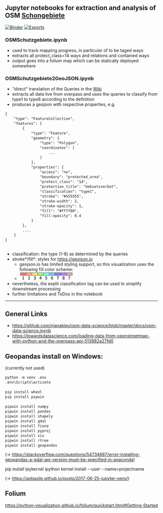 ## Jupyter notebooks for extraction and analysis of OSM [Schongebiete](https://wiki.openstreetmap.org/wiki/DE:Betretungsverbote_für_Gebiete_im_Winter)

[![Binder](https://mybinder.org/badge_logo.svg)](https://mybinder.org/v2/gh/arminus/osm-schutzgebiete/HEAD)
[![Exports](https://img.shields.io/badge/Exports-OSM%20Export%20Files-brightgreen)](https://www.xctrails.org/osm/)
### OSMSchutzgebiete.ipynb
* used to track mapping progress, in particular of to be taged ways
* extracts all protect_class=14 ways and relations and contained ways
* output goes into a folium map which can be statically deployed somewhere

### OSMSchutzgebiete2GeoJSON.ipynb
* "direct" translation of the Queries in the [Wiki](https://wiki.openstreetmap.org/wiki/DE:Betretungsverbote_für_Gebiete_im_Winter)
* extracts all data live from overpass and uses the queries to classify from type1 to type8 according to the definition
* produces a geojson with respective properties, e.g.

```
{
    "type": "FeatureCollection",
    "features": [
        {
            "type": "Feature",
            "geometry": {
                "type": "Polygon",
                "coordinates": [
                    ...
                ]
            },
            "properties": {
                "access": "no",
                "boundary": "protected_area",
                "protect_class": "14",
                "protection_title": "Gebietsverbot",
                "classification": "type1",
                "stroke": "#555555",
                "stroke-width": 2,
                "stroke-opacity": 1,
                "fill": "#ffff80",
                "fill-opacity": 0.4
            }
        },
        ....
    ]
}
            
```
* classification: the type (1-8) as determined by the queries
* stroke*/fill*: styles for https://geojson.io
  * geojson.io has limited styling support, so this visualization uses the following fill color scheme:
  * ![](images/legend.png)
* nevertheless, the explit classification tag can be used to simplify downstream processing
* further limitations and ToDos in the notebook

---

## General Links

* https://github.com/njanakiev/osm-data-science/blob/master/docs/osm-data-science.ipynb
* https://towardsdatascience.com/loading-data-from-openstreetmap-with-python-and-the-overpass-api-513882a27fd0

## Geopandas install on Windows:
(currently not used)

```
python -m venv .env
.env\Scripts\activate

pip install wheel
pip install pipwin

pipwin install numpy
pipwin install pandas
pipwin install shapely
pipwin install gdal
pipwin install fiona
pipwin install pyproj
pipwin install six
pipwin install rtree
pipwin install geopandas
```

(-> https://stackoverflow.com/questions/54734667/error-installing-geopandas-a-gdal-api-version-must-be-specified-in-anaconda)

pip install ipykernel
ipython kernel install --user --name=projectname

(-> https://anbasile.github.io/posts/2017-06-25-jupyter-venv/)

## Folium

https://python-visualization.github.io/folium/quickstart.html#Getting-Started